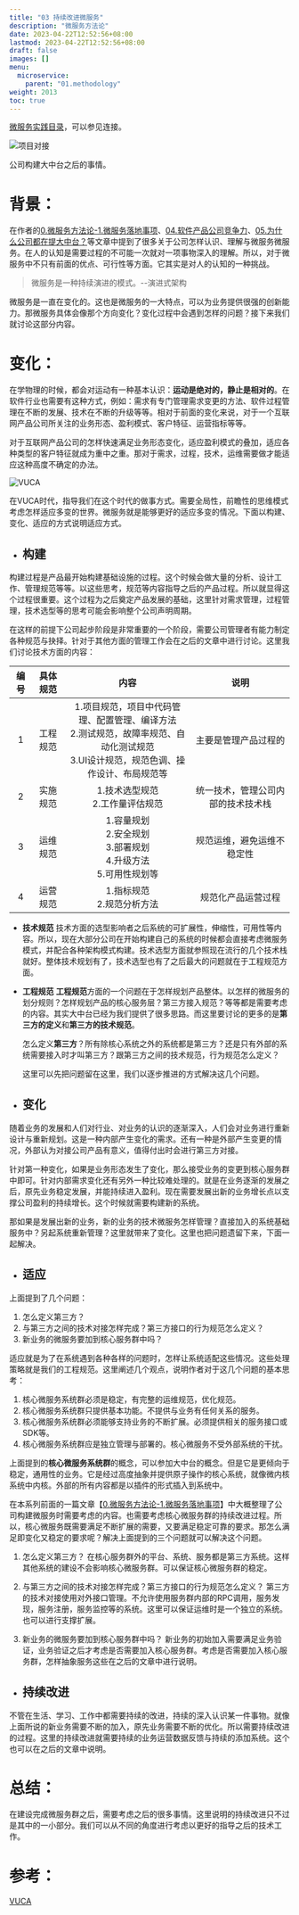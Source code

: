 ```yaml
---
title: "03 持续改进微服务"
description: "微服务方法论"
date: 2023-04-22T12:52:56+08:00
lastmod: 2023-04-22T12:52:56+08:00
draft: false
images: []
menu:
  microservice:
    parent: "01.methodology"
weight: 2013
toc: true
---
```


[微服务实践目录](https://www.jianshu.com/p/f3d5a02757f1)，可以参见连接。

![项目对接](https://upload-images.jianshu.io/upload_images/2454595-3bbeebd2c13138e5.png?imageMogr2/auto-orient/strip%7CimageView2/2/w/360)

公司构建大中台之后的事情。

# 背景：

在作者的[0.微服务方法论-1.微服务落地事项](https://www.jianshu.com/p/931c7959c3ac)、[04.软件产品公司竞争力](https://www.jianshu.com/p/20412befc3b1)、[05.为什么公司都在提大中台？](https://www.jianshu.com/p/83b6a24317b1)等文章中提到了很多关于公司怎样认识、理解与微服务微服务。在人的认知是需要过程的不可能一次就对一项事物深入的理解。所以，对于微服务中不只有前面的优点、可行性等方面。它其实是对人的认知的一种挑战。

> 微服务是一种持续演进的模式。--演进式架构

微服务是一直在变化的。这也是微服务的一大特点，可以为业务提供很强的创新能力。那微服务具体会像那个方向变化？变化过程中会遇到怎样的问题？接下来我们就讨论这部分内容。

# 变化：

在学物理的时候，都会对运动有一种基本认识：**运动是绝对的，静止是相对的**。在软件行业也需要有这种方式，例如：需求有专门管理需求变更的方法、软件过程管理在不断的发展、技术在不断的升级等等。相对于前面的变化来说，对于一个互联网产品公司所关注的业务形态、盈利模式、客户特征、运营指标等等。

对于互联网产品公司的怎样快速满足业务形态变化，适应盈利模式的叠加，适应各种类型的客户特征就成为重中之重。那对于需求，过程，技术，运维需要做才能适应这种高度不确定的办法。

![VUCA](https://upload-images.jianshu.io/upload_images/2454595-9ffcd0263311905b.png?imageMogr2/auto-orient/strip%7CimageView2/2/w/1240)

在VUCA时代，指导我们在这个时代的做事方式。需要全局性，前瞻性的思维模式考虑怎样适应多变的世界。微服务就是能够更好的适应多变的情况。下面以构建、变化、适应的方式说明适应方式。

- ## 构建
构建过程是产品最开始构建基础设施的过程。这个时候会做大量的分析、设计工作、管理规范等等。以这些思考，规范等内容指导之后的产品过程。所以就显得这个过程很重要。这个过程为之后奠定产品发展的基础，这里针对需求管理，过程管理，技术选型等的思考可能会影响整个公司声明周期。

在这样的前提下公司起步阶段是非常重要的一个阶段，需要公司管理者有能力制定各种规范与抉择。针对于其他方面的管理工作会在之后的文章中进行讨论。这里我们讨论技术方面的内容：

|编号|具体规范|内容|说明|
|:-:|:-:|:-:|:-:|
|1|工程规范|1.项目规范，项目中代码管理、配置管理、编译方法<br>2.测试规范，故障率规范、自动化测试规范<br>3.UI设计规范，规范色调、操作设计、布局规范等|主要是管理产品过程的|
|2|实施规范|1.技术选型规范<br>2.工作量评估规范|统一技术，管理公司内部的技术技术栈|
|3|运维规范|1.容量规划<br>2.安全规划<br>3.部署规划<br>4.升级方法<br>5.可用性规划等|规范运维，避免运维不稳定性|
|4|运营规范|1.指标规范<br>2.规范分析方法|规范化产品运营过程|

- **技术规范**
技术方面的选型影响者之后系统的可扩展性，伸缩性，可用性等内容。所以，现在大部分公司在开始构建自己的系统的时候都会直接考虑微服务模式，并配合各种架构模式构建。技术选型方面就参照现在流行的几个技术栈就好。整体技术规划有了，技术选型也有了之后最大的问题就在于工程规范方面。

- **工程规范**
**工程规范**方面的一个问题在于怎样规划产品整体。以怎样的微服务的划分规则？怎样规划产品的核心服务层？第三方接入规范？等等都是需要考虑的内容。其实大中台已经为我们提供了很多思路。而这里要讨论的更多的是**第三方的定义**和**第三方的技术规范**。

  怎么定义**第三方**？所有除核心系统之外的系统都是第三方？还是只有外部的系统需要接入时才叫第三方？跟第三方之间的技术规范，行为规范怎么定义？

  这里可以先把问题留在这里，我们以逐步推进的方式解决这几个问题。

- ## 变化

随着业务的发展和人们对行业、对业务的认识的逐渐深入，人们会对业务进行重新设计与重新规划。这是一种内部产生变化的需求。还有一种是外部产生变更的情况，外部认为对接公司产品有意义，值得付出时会进行第三方对接。

针对第一种变化，如果是业务形态发生了变化，那么接受业务的变更到核心服务群中即可。针对内部需求变化还有另外一种比较难处理的。就是在业务逐渐的发展之后，原先业务稳定发展，并能持续进入盈利。现在需要发展出新的业务增长点以支撑公司盈利的持续增长。这个时候就需要构建新的系统。

那如果是发展出新的业务，新的业务的技术微服务怎样管理？直接加入的系统基础服务中？另起系统重新管理？这里就带来了变化。这里也把问题遗留下来，下面一起解决。

- ## 适应

上面提到了几个问题：
1. 怎么定义第三方？
2. 与第三方之间的技术对接怎样完成？第三方接口的行为规范怎么定义？
3. 新业务的微服务要加到核心服务群中吗？

适应就是为了在系统遇到各种各样的问题时，怎样让系统适配这些情况。这些处理策略就是我们的工程规范。这里阐述几个观点，说明作者对于这几个问题的基本思考：
1. 核心微服务系统群必须是稳定，有完整的运维规范，优化规范。
2. 核心微服务系统群只提供基本功能。不提供与业务有任何关系的服务。
3. 核心微服务系统群必须能够支持业务的不断扩展。必须提供相关的服务接口或SDK等。
4. 核心微服务系统群应是独立管理与部署的。核心微服务不受外部系统的干扰。

上面提到的**核心微服务系统群**的概念，可以参加大中台的概念。但是它是更倾向于稳定，通用性的业务。它是经过高度抽象并提供原子操作的核心系统，就像微内核系统中内核。外部的所有内容都是以插件的形式插入到系统中。

在本系列前面的一篇文章【[0.微服务方法论-1.微服务落地事项](https://www.jianshu.com/p/931c7959c3ac)】中大概整理了公司构建微服务时需要考虑的内容。也需要考虑核心微服务群的持续改进过程。所以，核心微服务既需要满足不断扩展的需要，又要满足稳定可靠的要求。那怎么满足即变化又稳定的要求呢？解决上面提到的三个问题就可以解决这个问题。

1. 怎么定义第三方？
  在核心服务群外的平台、系统、服务都是第三方系统。这样其他系统的建设不会影响核心微服务群。可以保证核心微服务群的稳定。

2. 与第三方之间的技术对接怎样完成？第三方接口的行为规范怎么定义？
  第三方的技术对接使用对外接口管理。不允许使用服务群内部的RPC调用，服务发现，服务注册，服务监控等的系统。这里可以保证运维时是一个独立的系统。也可以进行支撑扩展。

3. 新业务的微服务要加到核心服务群中吗？
  新业务的初始加入需要满足业务验证，业务验证之后才考虑是否需要加入核心服务群。考虑是否需要加入核心服务群，怎样抽象服务这些在之后的文章中进行说明。

- ## 持续改进
不管在生活、学习、工作中都需要持续的改进，持续的深入认识某一件事物。就像上面所说的新业务需要不断的加入，原先业务需要不断的优化。所以需要持续改进的过程。这里的持续改进就需要持续的业务运营数据反馈与持续的添加系统。这个也可以在之后的文章中说明。

# 总结：

在建设完成微服务群之后，需要考虑之后的很多事情。这里说明的持续改进只不过是其中的一小部分。我们可以从不同的角度进行考虑以更好的指导之后的技术工作。

# 参考：
[VUCA](https://wiki.mbalib.com/wiki/VUCA)

